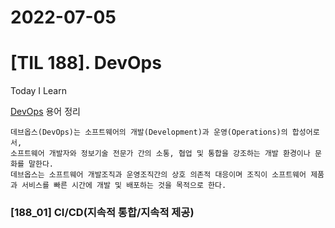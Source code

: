 # 2022-07-05
# [TIL 188]. DevOps
Today I Learn

[DevOps](https://ko.wikipedia.org/wiki/%EB%8D%B0%EB%B8%8C%EC%98%B5%EC%8A%A4) 용어 정리 

    데브옵스(DevOps)는 소프트웨어의 개발(Development)과 운영(Operations)의 합성어로서, 
    소프트웨어 개발자와 정보기술 전문가 간의 소통, 협업 및 통합을 강조하는 개발 환경이나 문화를 말한다. 
    데브옵스는 소프트웨어 개발조직과 운영조직간의 상호 의존적 대응이며 조직이 소프트웨어 제품과 서비스를 빠른 시간에 개발 및 배포하는 것을 목적으로 한다.

### [188_01] CI/CD(지속적 통합/지속적 제공)